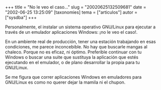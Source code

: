 +++
title = "No le veo el caso..."
slug = "20020625132509681"
date = "2002-06-25 13:25:09"
[taxonomies]
tema = ["articulos"]
autor = ["sysdba"]
+++

Personalmente, el instalar un sistema operativo GNU/Linux para ejecutar
a través de un emulador aplicaciones Windows: ¡no le veo el caso!.

En un ambiente real de producción, tener una estación trabajando en esas
condiciones, me parece inconcebible. No hay que buscarle mangas al
chaleco. Porque no es eficaz, ni óptimo. Preferible continuar con tu
Windows o buscar una suite que sustituya la aplicación que estés
ejecutando en el emulador, o de plano desarrollar la propia para tu
GNU/Linux.

Se me figura que correr aplicaciones Windows en emuladores para
GNU/Linux es como no querer dejar la mamila ni el chupon.

